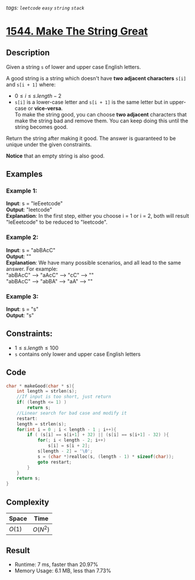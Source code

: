 ###### tags: `leetcode` `easy` `string` `stack`
# [1544. Make The String Great](https://leetcode.com/problems/make-the-string-great/)

## Description

Given a string `s` of lower and upper case English letters.  

A good string is a string which doesn't have **two adjacent characters** `s[i]` and `s[i + 1]` where:  

- $0 \leq i \leq s.length - 2$  
- `s[i]` is a lower-case letter and `s[i + 1]` is the same letter but in upper-case or **vice-versa**.  
To make the string good, you can choose **two adjacent** characters that make the string bad and remove them. You can keep doing this until the string becomes good.  

Return the string after making it good. The answer is guaranteed to be unique under the given constraints.  

**Notice** that an empty string is also good.

## Examples
### Example 1:

**Input**: s = "leEeetcode"  
**Output**: "leetcode"  
**Explanation**: In the first step, either you choose i = 1 or i = 2, both will result "leEeetcode" to be reduced to "leetcode".

### Example 2:

**Input**: s = "abBAcC"  
**Output**: ""  
**Explanation**: We have many possible scenarios, and all lead to the same answer. For example:  
"abBAcC" --> "aAcC" --> "cC" --> ""  
"abBAcC" --> "abBA" --> "aA" --> ""

### Example 3:

**Input**: s = "s"  
**Output**: "s"



## Constraints:

- $1 \leq s.length \leq 100$
- `s` contains only lower and upper case English letters

## Code

```c
char * makeGood(char * s){
    int length = strlen(s);
    //If input is too short, just return
    if( (length <= 1) )
        return s;
    //Linear search for bad case and modify it
    restart:
    length = strlen(s);
    for(int i = 0 ; i < length - 1 ; i++){
        if ( (s[i] == s[i+1] + 32) || (s[i] == s[i+1] - 32) ){
            for(; i < length - 2; i++)
                s[i] = s[i + 2];
            s[length - 2] = '\0';
            s = (char *)realloc(s, (length - 1) * sizeof(char));
            goto restart;
        }
    }
    return s;
}
```


## Complexity

|Space |Time    |
|-     |-       |
|$O(1)$|$O(N^2)$|

## Result

- Runtime: 7 ms, faster than 20.97%  
- Memory Usage: 6.1 MB, less than 7.73%